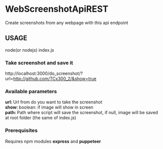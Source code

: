 # WebScreenshotApiREST
Create screenshots from any webpage with this api endpoint


## USAGE

node(or nodejs) index.js

### Take screenshot and save it

http://localhost:3000/do_screenshot/?url=http://github.com/TCx300_2/&show=true

### Available parameters

<b>url: </b> Url from do you want to take the screenshot<br>
<b>show: </b> boolean: if image will show in screen<br>
<b>path: </b> Path where script will save the screenshot, if null, image will be saved at root folder (the same of index.js)<br>

### Prerequisites

Requires npm modules <b>express</b> and <b>puppeteer</b>
